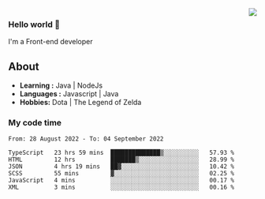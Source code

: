 <img align='right' src="https://github-readme-stats.vercel.app/api?username=jumodada&show_icons=true&theme=vue">

### Hello world 👋

I'm a Front-end developer 
    
## About
-  **Learning :** Java | NodeJs
-  **Languages :** Javascript | Java
-  **Hobbies:** Dota | The Legend of Zelda

### My code time

<!--START_SECTION:waka-->

```text
From: 28 August 2022 - To: 04 September 2022

TypeScript   23 hrs 59 mins  ██████████████▒░░░░░░░░░░   57.93 %
HTML         12 hrs          ███████▒░░░░░░░░░░░░░░░░░   28.99 %
JSON         4 hrs 19 mins   ██▓░░░░░░░░░░░░░░░░░░░░░░   10.42 %
SCSS         55 mins         ▓░░░░░░░░░░░░░░░░░░░░░░░░   02.25 %
JavaScript   4 mins          ░░░░░░░░░░░░░░░░░░░░░░░░░   00.17 %
XML          3 mins          ░░░░░░░░░░░░░░░░░░░░░░░░░   00.16 %
```

<!--END_SECTION:waka-->
